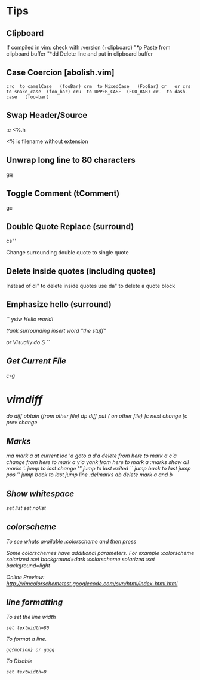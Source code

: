 Tips
=====

Clipboard
------------
If compiled in vim:
check with :version (+clipboard)
    "*p     Paste from clipboard buffer
    "*dd    Delete line and put in clipboard buffer

Case Coercion [abolish.vim]
---------------------------------
``
crc  to camelCase   (fooBar)
crm  to MixedCase   (FooBar)
cr_  or
crs  to snake_case  (foo_bar)
cru  to UPPER_CASE  (FOO_BAR)
cr-  to dash-case   (foo-bar)
``

Swap Header/Source
-------------------
:e <%.h

<% is filename without extension



Unwrap long line to 80 characters
---------------------------------
gq 


Toggle Comment (tComment)
-------------------------
gc


Double Quote Replace (surround)
------------------------------
cs"'

Change surrounding double quote to single quote


Delete inside quotes (including quotes)
---------------------------------------
Instead of di"  to delete inside quotes
use        da"  to delete a quote block

Emphasize hello (surround)
--------------------------
``
ysiw<em>
<em>Hello</em> world! 

Yank surrounding insert word "the stuff"

or Visually do 
S<em>
``

Get Current File
----------------
c-g


vimdiff
=======
do   diff obtain (from other file)
dp   diff put    (  on other file)
]c   next change
[c   prev change

Marks
-------
ma      mark a at current loc
'a      goto a
d'a     delete from here to mark a
c'a     change from here to mark a
y'a     yank   from here to mark a
:marks  show all marks
'.      jump to last change
'"      jump to last exited
``      jump back to last jump pos
''      jump back to last jump line
:delmarks ab   delete mark a and b


Show whitespace
----------------
set list
set nolist

colorscheme
--------------
To see whats available
    :colorscheme 
and then press <C-d>

Some colorschemes have additional parameters.
For example
    :colorscheme solarized
    :set background=dark
    :colorscheme solarized
    :set background=light

Online Preview: 
    http://vimcolorschemetest.googlecode.com/svn/html/index-html.html


line formatting
-------------------
To set the line width

    set textwidth=80 

To format a line.

    gq{motion} or gqgq 

To Disable

    set textwidth=0 


